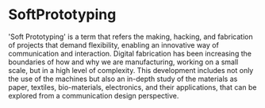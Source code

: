 # SoftPrototyping
'Soft Prototyping' is a term that refers the making, hacking, and fabrication of projects that demand flexibility, enabling an innovative way of communication and interaction. Digital fabrication has been increasing the boundaries of how and why we are manufacturing, working on a small scale, but in a high level of complexity. This development includes not only the use of the machines but also an in-depth study of the materials as paper, textiles, bio-materials, electronics, and their applications, that can be explored from a communication design perspective.
